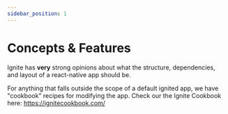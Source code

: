 ```yaml
---
sidebar_position: 1
---
```


# Concepts &amp; Features

Ignite has **very** strong opinions about what the structure, dependencies, and layout of a react-native app should be.

For anything that falls outside the scope of a default ignited app, we have "cookbook" recipes for modifying the app. Check our the Ignite Cookbook here: https://ignitecookbook.com/
